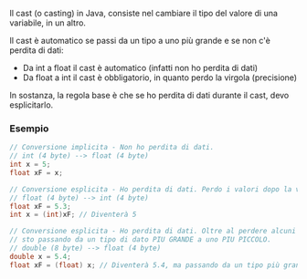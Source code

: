 Il cast (o casting) in Java, consiste nel cambiare il tipo del valore di una variabile, in un altro.

Il cast è automatico se passi da un tipo a uno più grande e se non c'è perdita di dati:
- Da int a float il cast è automatico (infatti non ho perdita di dati)
- Da float a int il cast è obbligatorio, in quanto perdo la virgola (precisione)

In sostanza, la regola base è che se ho perdita di dati durante il cast, devo esplicitarlo.

### Esempio
```Java
// Conversione implicita - Non ho perdita di dati.
// int (4 byte) --> float (4 byte)
int x = 5;
float xF = x;

// Conversione esplicita - Ho perdita di dati. Perdo i valori dopo la virgola, del float.
// float (4 byte) --> int (4 byte)
float xF = 5.3;
int x = (int)xF; // Diventerà 5

// Conversione esplicita - Ho perdita di dati. Oltre al perdere alcuni tra i valori con più precisione (più piccoli/meno significativi)
// sto passando da un tipo di dato PIU GRANDE a uno PIU PICCOLO.
// double (8 byte) --> float (4 byte)
double x = 5.4;
float xF = (float) x; // Diventerà 5.4, ma passando da un tipo più grande a uno più piccolo, c'è stata comunque perdita di dati, anche se non ha impattato il valore 5.4
```
